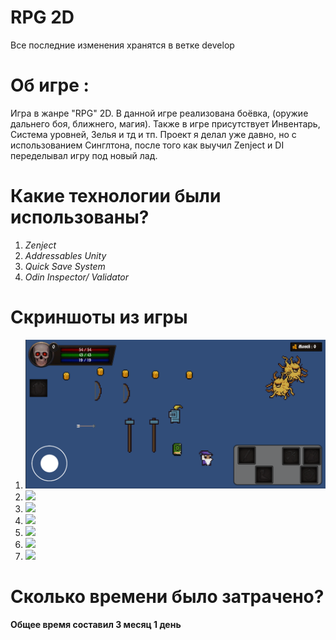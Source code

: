 # RPG 2D
Все последние изменения хранятся в ветке develop

# Об игре :

Игра в жанре "RPG" 2D. В данной игре реализована боёвка, (оружие дальнего боя, ближнего, магия). Также в игре присутствует Инвентарь, Система уровней, Зелья и тд и тп.
Проект я делал уже давно, но с использованием Синглтона, после того как выучил Zenject и DI переделывал игру под новый лад.

# Какие технологии были использованы?

1. *Zenject*
2. *Addressables Unity*
3. *Quick Save System*
4. *Odin Inspector/ Validator*

# Скриншоты из игры

1. ![Image alt](https://github.com/Warhammer2000/RPG-2D/blob/main/Screen/RPG1.png)
2. ![](C:\Users\Administrator\Desktop\Space\Screen\RPG2.png)
3. ![](C:\Users\Administrator\Desktop\Space\Screen\RPG3.png)
4. ![](C:\Users\Administrator\Desktop\Space\Screen\RPG4.png)
5. ![](C:\Users\Administrator\Desktop\Space\Screen\RPG5.png)
6. ![](C:\Users\Administrator\Desktop\Space\Screen\RPG6.png)
7. ![](C:\Users\Administrator\Desktop\Space\Screen\RPG7.png)

# Сколько времени было затрачено?

**Общее время составил 3 месяц 1 день**

